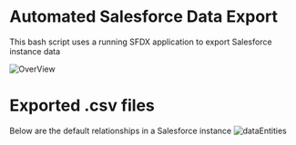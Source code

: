# Automated Salesforce Data Export

This bash script uses a running SFDX application to export Salesforce instance data

![OverView](https://user-images.githubusercontent.com/2447375/105614904-77221080-5d9a-11eb-8664-a9ae5eb05079.png)

# Exported .csv files 
Below are the default relationships in a Salesforce instance
![dataEntities](https://user-images.githubusercontent.com/2447375/105614962-da13a780-5d9a-11eb-833b-5268216dbd82.png)
